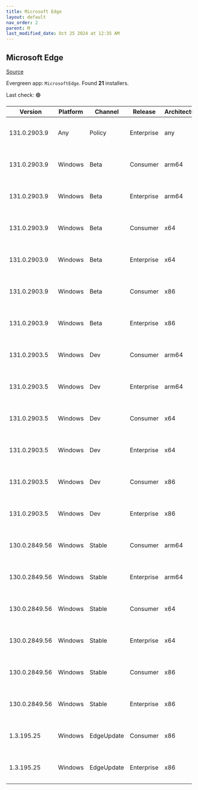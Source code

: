 ```yaml
---
title: Microsoft Edge
layout: default
nav_order: 2
parent: M
last_modified_date: Oct 25 2024 at 12:35 AM
---
```


## Microsoft Edge

[Source](https://www.microsoft.com/edge)

Evergreen app: `MicrosoftEdge`. Found **21** installers.

Last check: 🟢

| Version       | Platform | Channel    | Release    | Architecture | Hash                                                             | URI                                                                                                                                                                                                                                                                                                                      |
| ------------- | -------- | ---------- | ---------- | ------------ | ---------------------------------------------------------------- | ------------------------------------------------------------------------------------------------------------------------------------------------------------------------------------------------------------------------------------------------------------------------------------------------------------------------ |
| 131.0.2903.9  | Any      | Policy     | Enterprise | any          | E55E79B9013EFC17666032C9C9119A78C6BAFEE663A7A35C6E884F15B9B8BC96 | [https://msedge.sf.dl.delivery.mp.microsoft.com/filestreamingservice/files/fc102cfd-04c9-4fda-9df1-9f9fe6f735f4/MicrosoftEdgePolicyTemplates.cab](https://msedge.sf.dl.delivery.mp.microsoft.com/filestreamingservice/files/fc102cfd-04c9-4fda-9df1-9f9fe6f735f4/MicrosoftEdgePolicyTemplates.cab)                       |
| 131.0.2903.9  | Windows  | Beta       | Consumer   | arm64        | 1250517E4C163B8D5F9363D3A930A9B279C7596E242A37D6D69B128D357EE45D | [https://msedge.sf.dl.delivery.mp.microsoft.com/filestreamingservice/files/06785cc4-9185-4b9d-a352-3bc0edfa0415/MicrosoftEdgeBetaEnterpriseARM64.msi](https://msedge.sf.dl.delivery.mp.microsoft.com/filestreamingservice/files/06785cc4-9185-4b9d-a352-3bc0edfa0415/MicrosoftEdgeBetaEnterpriseARM64.msi)               |
| 131.0.2903.9  | Windows  | Beta       | Enterprise | arm64        | 1250517E4C163B8D5F9363D3A930A9B279C7596E242A37D6D69B128D357EE45D | [https://msedge.sf.dl.delivery.mp.microsoft.com/filestreamingservice/files/06785cc4-9185-4b9d-a352-3bc0edfa0415/MicrosoftEdgeBetaEnterpriseARM64.msi](https://msedge.sf.dl.delivery.mp.microsoft.com/filestreamingservice/files/06785cc4-9185-4b9d-a352-3bc0edfa0415/MicrosoftEdgeBetaEnterpriseARM64.msi)               |
| 131.0.2903.9  | Windows  | Beta       | Consumer   | x64          | FA852E7A6ED3E09748908297C7B763D58DDAAFF7729350735AC73029FD916654 | [https://msedge.sf.dl.delivery.mp.microsoft.com/filestreamingservice/files/f37400b6-710f-4044-8245-a50f8c0b5886/MicrosoftEdgeBetaEnterpriseX64.msi](https://msedge.sf.dl.delivery.mp.microsoft.com/filestreamingservice/files/f37400b6-710f-4044-8245-a50f8c0b5886/MicrosoftEdgeBetaEnterpriseX64.msi)                   |
| 131.0.2903.9  | Windows  | Beta       | Enterprise | x64          | FA852E7A6ED3E09748908297C7B763D58DDAAFF7729350735AC73029FD916654 | [https://msedge.sf.dl.delivery.mp.microsoft.com/filestreamingservice/files/f37400b6-710f-4044-8245-a50f8c0b5886/MicrosoftEdgeBetaEnterpriseX64.msi](https://msedge.sf.dl.delivery.mp.microsoft.com/filestreamingservice/files/f37400b6-710f-4044-8245-a50f8c0b5886/MicrosoftEdgeBetaEnterpriseX64.msi)                   |
| 131.0.2903.9  | Windows  | Beta       | Consumer   | x86          | ECC3D7779B21F7D031E565F1EDC1E5A6217EB58942A15431EF94AC0DF6840A94 | [https://msedge.sf.dl.delivery.mp.microsoft.com/filestreamingservice/files/fc4f95f0-64ba-418d-842f-239997c5019b/MicrosoftEdgeBetaEnterpriseX86.msi](https://msedge.sf.dl.delivery.mp.microsoft.com/filestreamingservice/files/fc4f95f0-64ba-418d-842f-239997c5019b/MicrosoftEdgeBetaEnterpriseX86.msi)                   |
| 131.0.2903.9  | Windows  | Beta       | Enterprise | x86          | ECC3D7779B21F7D031E565F1EDC1E5A6217EB58942A15431EF94AC0DF6840A94 | [https://msedge.sf.dl.delivery.mp.microsoft.com/filestreamingservice/files/fc4f95f0-64ba-418d-842f-239997c5019b/MicrosoftEdgeBetaEnterpriseX86.msi](https://msedge.sf.dl.delivery.mp.microsoft.com/filestreamingservice/files/fc4f95f0-64ba-418d-842f-239997c5019b/MicrosoftEdgeBetaEnterpriseX86.msi)                   |
| 131.0.2903.5  | Windows  | Dev        | Consumer   | arm64        | 7250FA0948602A6DAFA15953E743DC33CFC73B13B0C2220358A8B031D5CDCFDE | [https://msedge.sf.dl.delivery.mp.microsoft.com/filestreamingservice/files/3c0cb00e-c52b-4925-9aff-7afe99d71d24/MicrosoftEdgeDevEnterpriseARM64.msi](https://msedge.sf.dl.delivery.mp.microsoft.com/filestreamingservice/files/3c0cb00e-c52b-4925-9aff-7afe99d71d24/MicrosoftEdgeDevEnterpriseARM64.msi)                 |
| 131.0.2903.5  | Windows  | Dev        | Enterprise | arm64        | 7250FA0948602A6DAFA15953E743DC33CFC73B13B0C2220358A8B031D5CDCFDE | [https://msedge.sf.dl.delivery.mp.microsoft.com/filestreamingservice/files/3c0cb00e-c52b-4925-9aff-7afe99d71d24/MicrosoftEdgeDevEnterpriseARM64.msi](https://msedge.sf.dl.delivery.mp.microsoft.com/filestreamingservice/files/3c0cb00e-c52b-4925-9aff-7afe99d71d24/MicrosoftEdgeDevEnterpriseARM64.msi)                 |
| 131.0.2903.5  | Windows  | Dev        | Consumer   | x64          | 26D4344AC684D0472A9FA1B5DE2F49B3B590446DDDD8AF6D3108D5FE7C1B299A | [https://msedge.sf.dl.delivery.mp.microsoft.com/filestreamingservice/files/db0ff38f-9035-4feb-a876-0ff6ff3cac77/MicrosoftEdgeDevEnterpriseX64.msi](https://msedge.sf.dl.delivery.mp.microsoft.com/filestreamingservice/files/db0ff38f-9035-4feb-a876-0ff6ff3cac77/MicrosoftEdgeDevEnterpriseX64.msi)                     |
| 131.0.2903.5  | Windows  | Dev        | Enterprise | x64          | 26D4344AC684D0472A9FA1B5DE2F49B3B590446DDDD8AF6D3108D5FE7C1B299A | [https://msedge.sf.dl.delivery.mp.microsoft.com/filestreamingservice/files/db0ff38f-9035-4feb-a876-0ff6ff3cac77/MicrosoftEdgeDevEnterpriseX64.msi](https://msedge.sf.dl.delivery.mp.microsoft.com/filestreamingservice/files/db0ff38f-9035-4feb-a876-0ff6ff3cac77/MicrosoftEdgeDevEnterpriseX64.msi)                     |
| 131.0.2903.5  | Windows  | Dev        | Consumer   | x86          | 2EFD8258B29D745AA3D643A1460E77B6B84FC9696E984E5380A5E673D45477CA | [https://msedge.sf.dl.delivery.mp.microsoft.com/filestreamingservice/files/fe830e3e-86b9-4f8a-9ead-81b961f893eb/MicrosoftEdgeDevEnterpriseX86.msi](https://msedge.sf.dl.delivery.mp.microsoft.com/filestreamingservice/files/fe830e3e-86b9-4f8a-9ead-81b961f893eb/MicrosoftEdgeDevEnterpriseX86.msi)                     |
| 131.0.2903.5  | Windows  | Dev        | Enterprise | x86          | 2EFD8258B29D745AA3D643A1460E77B6B84FC9696E984E5380A5E673D45477CA | [https://msedge.sf.dl.delivery.mp.microsoft.com/filestreamingservice/files/fe830e3e-86b9-4f8a-9ead-81b961f893eb/MicrosoftEdgeDevEnterpriseX86.msi](https://msedge.sf.dl.delivery.mp.microsoft.com/filestreamingservice/files/fe830e3e-86b9-4f8a-9ead-81b961f893eb/MicrosoftEdgeDevEnterpriseX86.msi)                     |
| 130.0.2849.56 | Windows  | Stable     | Consumer   | arm64        | D3DDFA7BCD5B997610DB51B2A764F8CAADFEFB69FE232E881B618021E567A698 | [https://msedge.sf.dl.delivery.mp.microsoft.com/filestreamingservice/files/44f95545-fe93-48f9-971a-a784730907c3/MicrosoftEdgeEnterpriseARM64.msi](https://msedge.sf.dl.delivery.mp.microsoft.com/filestreamingservice/files/44f95545-fe93-48f9-971a-a784730907c3/MicrosoftEdgeEnterpriseARM64.msi)                       |
| 130.0.2849.56 | Windows  | Stable     | Enterprise | arm64        | D3DDFA7BCD5B997610DB51B2A764F8CAADFEFB69FE232E881B618021E567A698 | [https://msedge.sf.dl.delivery.mp.microsoft.com/filestreamingservice/files/44f95545-fe93-48f9-971a-a784730907c3/MicrosoftEdgeEnterpriseARM64.msi](https://msedge.sf.dl.delivery.mp.microsoft.com/filestreamingservice/files/44f95545-fe93-48f9-971a-a784730907c3/MicrosoftEdgeEnterpriseARM64.msi)                       |
| 130.0.2849.56 | Windows  | Stable     | Consumer   | x64          | 1BB4BF20B8EC845351EDA1AD90C9FB20F03F3DF47681A9F59E4EFD4DCC6290E3 | [https://msedge.sf.dl.delivery.mp.microsoft.com/filestreamingservice/files/2aa9ba2a-75b1-4e23-bd53-7a784246c1a3/MicrosoftEdgeEnterpriseX64.msi](https://msedge.sf.dl.delivery.mp.microsoft.com/filestreamingservice/files/2aa9ba2a-75b1-4e23-bd53-7a784246c1a3/MicrosoftEdgeEnterpriseX64.msi)                           |
| 130.0.2849.56 | Windows  | Stable     | Enterprise | x64          | 1BB4BF20B8EC845351EDA1AD90C9FB20F03F3DF47681A9F59E4EFD4DCC6290E3 | [https://msedge.sf.dl.delivery.mp.microsoft.com/filestreamingservice/files/2aa9ba2a-75b1-4e23-bd53-7a784246c1a3/MicrosoftEdgeEnterpriseX64.msi](https://msedge.sf.dl.delivery.mp.microsoft.com/filestreamingservice/files/2aa9ba2a-75b1-4e23-bd53-7a784246c1a3/MicrosoftEdgeEnterpriseX64.msi)                           |
| 130.0.2849.56 | Windows  | Stable     | Consumer   | x86          | 67FADAA1BF2DB610B96FB23249C55BD4E926FF99198821B8F29C85128A13E954 | [https://msedge.sf.dl.delivery.mp.microsoft.com/filestreamingservice/files/d0778a78-9d0f-4b7f-934e-519d33321e1f/MicrosoftEdgeEnterpriseX86.msi](https://msedge.sf.dl.delivery.mp.microsoft.com/filestreamingservice/files/d0778a78-9d0f-4b7f-934e-519d33321e1f/MicrosoftEdgeEnterpriseX86.msi)                           |
| 130.0.2849.56 | Windows  | Stable     | Enterprise | x86          | 67FADAA1BF2DB610B96FB23249C55BD4E926FF99198821B8F29C85128A13E954 | [https://msedge.sf.dl.delivery.mp.microsoft.com/filestreamingservice/files/d0778a78-9d0f-4b7f-934e-519d33321e1f/MicrosoftEdgeEnterpriseX86.msi](https://msedge.sf.dl.delivery.mp.microsoft.com/filestreamingservice/files/d0778a78-9d0f-4b7f-934e-519d33321e1f/MicrosoftEdgeEnterpriseX86.msi)                           |
| 1.3.195.25    | Windows  | EdgeUpdate | Consumer   | x86          | EEE99F71BF20C98B3EB770C463C4E9F6959EA607EC0857E37D5852FC637516B3 | [https://msedge.sf.dl.delivery.mp.microsoft.com/filestreamingservice/files/fb83113f-2174-4276-b2b4-72671acf8bff/MicrosoftEdgeUpdateSetup_X86_1.3.195.25.exe](https://msedge.sf.dl.delivery.mp.microsoft.com/filestreamingservice/files/fb83113f-2174-4276-b2b4-72671acf8bff/MicrosoftEdgeUpdateSetup_X86_1.3.195.25.exe) |
| 1.3.195.25    | Windows  | EdgeUpdate | Enterprise | x86          | EEE99F71BF20C98B3EB770C463C4E9F6959EA607EC0857E37D5852FC637516B3 | [https://msedge.sf.dl.delivery.mp.microsoft.com/filestreamingservice/files/fb83113f-2174-4276-b2b4-72671acf8bff/MicrosoftEdgeUpdateSetup_X86_1.3.195.25.exe](https://msedge.sf.dl.delivery.mp.microsoft.com/filestreamingservice/files/fb83113f-2174-4276-b2b4-72671acf8bff/MicrosoftEdgeUpdateSetup_X86_1.3.195.25.exe) |
